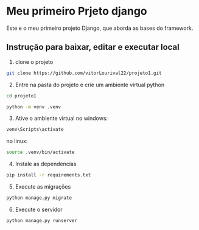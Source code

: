 # Meu primeiro Prjeto django
Este e o meu primeiro projeto Django, que aborda as bases do framework.

## Instrução para baixar, editar e executar local 
1. clone o projeto
```bash
git clone https://github.com/vitorLourival22/projeto1.git
```
2. Entre na pasta do projeto e crie um ambiente virtual python 
```bash 
cd projeto1
```
```bash
python -m venv .venv
```
3. Ative o ambiente virtual
no windows:
```bash 
venv\Scripts\activate
```
no linux:
```bash
source .venv/bin/activate
```
4. Instale as dependencias 
```bash
pip install -r requirements.txt
```
5. Execute as migrações
```bash
python manage.py migrate 
```
6. Execute o servidor
```bash
python manage.py runserver
```
